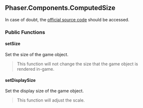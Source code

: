 ## Phaser.Components.ComputedSize

In case of doubt, the [official source code](https://github.com/photonstorm/phaser) should be accessed.

### Public Functions

#### setSize
Set the size of the game object.

> This function will not change the size that the game object is rendered in-game.

#### setDisplaySize
Set the display size of the game object.

> This function will adjust the scale.
